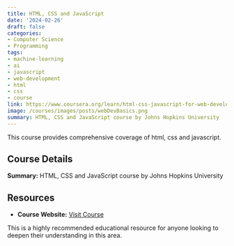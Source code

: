 ```yaml
---
title: HTML, CSS and JavaScript
date: '2024-02-26'
draft: false
categories:
- Computer Science
- Programming
tags:
- machine-learning
- ai
- javascript
- web-development
- html
- css
- course
link: https://www.coursera.org/learn/html-css-javascript-for-web-developers
image: /courses/images/posts/webDevBasics.png
summary: HTML, CSS and JavaScript course by Johns Hopkins University
---
```


This course provides comprehensive coverage of html, css and javascript.

## Course Details

**Summary:** HTML, CSS and JavaScript course by Johns Hopkins University

## Resources

- **Course Website:** [Visit Course](https://www.coursera.org/learn/html-css-javascript-for-web-developers)

This is a highly recommended educational resource for anyone looking to deepen their understanding in this area.